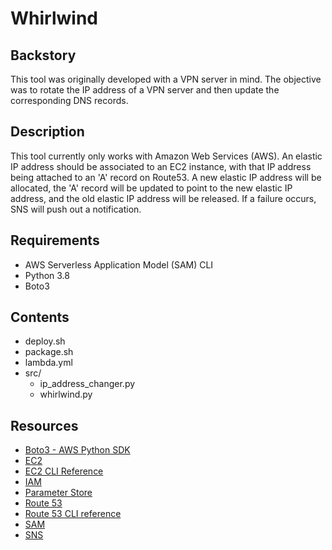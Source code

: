 # Whirlwind

## Backstory

This tool was originally developed with a VPN server in mind. The objective was to rotate the IP address of a VPN server and then update the corresponding DNS records.

## Description

This tool currently only works with Amazon Web Services (AWS). An elastic IP address should be associated to an EC2 instance, with that IP address being attached to an 'A' record on Route53. A new elastic IP address will be allocated, the 'A' record will be updated to point to the new elastic IP address, and the old elastic IP address will be released. If a failure occurs, SNS will push out a notification. 

## Requirements
- AWS Serverless Application Model (SAM) CLI
- Python 3.8
- Boto3

## Contents
- deploy.sh
- package.sh
- lambda.yml
- src/
	- ip_address_changer.py
	- whirlwind.py

## Resources
- [Boto3 - AWS Python SDK](https://aws.amazon.com/sdk-for-python/)
- [EC2](https://aws.amazon.com/ec2/)
- [EC2 CLI Reference](https://docs.aws.amazon.com/cli/latest/reference/ec2/)
- [IAM](https://aws.amazon.com/iam/)
- [Parameter Store](https://docs.aws.amazon.com/systems-manager/latest/userguide/systems-manager-parameter-store.html)
- [Route 53](https://aws.amazon.com/ec2/)
- [Route 53 CLI reference](https://docs.aws.amazon.com/cli/latest/reference/route53/)
- [SAM](https://aws.amazon.com/serverless/sam/)
- [SNS](https://aws.amazon.com/sns/)

